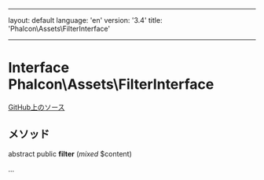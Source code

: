* * *

layout: default language: 'en' version: '3.4' title: 'Phalcon\Assets\FilterInterface'

* * *

# Interface **Phalcon\Assets\FilterInterface**

<a href="https://github.com/phalcon/cphalcon/tree/v3.4.0/phalcon/assets/filterinterface.zep" class="btn btn-default btn-sm">GitHub上のソース</a>

## メソッド

abstract public **filter** (*mixed* $content)

...
